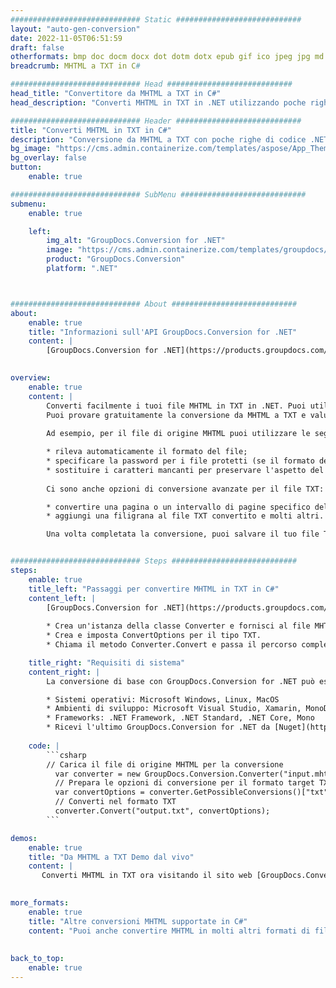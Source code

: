 ```yaml
---
############################# Static ############################
layout: "auto-gen-conversion"
date: 2022-11-05T06:51:59
draft: false
otherformats: bmp doc docm docx dot dotm dotx epub gif ico jpeg jpg md odt ott pdf png psd rtf tex tif tiff txt xps
breadcrumb: MHTML a TXT in C#

############################# Head ############################
head_title: "Convertitore da MHTML a TXT in C#"
head_description: "Converti MHTML in TXT in .NET utilizzando poche righe di codice. Utilizza l'API di conversione dei documenti di GroupDocs per convertire oltre 160 formati di file."

############################# Header ############################
title: "Converti MHTML in TXT in C#"
description: "Conversione da MHTML a TXT con poche righe di codice .NET"
bg_image: "https://cms.admin.containerize.com/templates/aspose/App_Themes/V3/images/bg/header1.png"
bg_overlay: false
button:
    enable: true

############################# SubMenu ############################
submenu:
    enable: true

    left:
        img_alt: "GroupDocs.Conversion for .NET"
        image: "https://cms.admin.containerize.com/templates/groupdocs/images/product-logos/90x90-noborder/groupdocs-conversion-net.png"
        product: "GroupDocs.Conversion"
        platform: ".NET"



############################# About ############################
about:
    enable: true
    title: "Informazioni sull'API GroupDocs.Conversion for .NET"
    content: |
        [GroupDocs.Conversion for .NET](https://products.groupdocs.com/conversion/net/) può essere utilizzato per convertire Microsoft Word, Excel, PowerPoint, PDF, Visio e altri formati. GroupDocs.Conversion è un'API standalone adatta per sistemi interni e back-end in cui sono richieste prestazioni elevate. Non dipende da alcun software come Microsoft o Open Office.
    

overview:
    enable: true
    content: |
        Converti facilmente i tuoi file MHTML in TXT in .NET. Puoi utilizzare solo un paio di righe di codice C# in qualsiasi piattaforma a tua scelta come: Windows, Linux, macOS.
        Puoi provare gratuitamente la conversione da MHTML a TXT e valutare la qualità dei risultati della conversione. Insieme a semplici scenari di conversione di file, puoi provare opzioni più avanzate per caricare il file di origine MHTML e per salvare il risultato di output TXT. 
        
        Ad esempio, per il file di origine MHTML puoi utilizzare le seguenti opzioni di caricamento:

        * rileva automaticamente il formato del file;
        * specificare la password per i file protetti (se il formato del file lo supporta);
        * sostituire i caratteri mancanti per preservare l'aspetto del documento.
        
        Ci sono anche opzioni di conversione avanzate per il file TXT:

        * convertire una pagina o un intervallo di pagine specifico del documento;
        * aggiungi una filigrana al file TXT convertito e molti altri.

        Una volta completata la conversione, puoi salvare il tuo file TXT nel percorso del file locale o in qualsiasi archivio di terze parti come FTP, Amazon S3, Google Drive, Dropbox ecc. Nota: per convertire MHTML in {{ TO}} non è necessario alcun software aggiuntivo installato, come MS Office, Open Office, Adobe Acrobat Reader ecc.


############################# Steps ############################
steps:
    enable: true
    title_left: "Passaggi per convertire MHTML in TXT in C#"
    content_left: |
        [GroupDocs.Conversion for .NET](https://products.groupdocs.com/conversion/net/) consente agli sviluppatori di convertire facilmente un file MHTML in TXT con poche righe di codice.
        
        * Crea un'istanza della classe Converter e fornisci al file MHTML il percorso completo
        * Crea e imposta ConvertOptions per il tipo TXT.
        * Chiama il metodo Converter.Convert e passa il percorso completo e il formato (TXT) come parametro

    title_right: "Requisiti di sistema"
    content_right: |
        La conversione di base con GroupDocs.Conversion for .NET può essere eseguita in pochi semplici passaggi. Le nostre API sono supportate su tutte le principali piattaforme e sistemi operativi. Prima di eseguire il codice seguente, assicurati di avere i seguenti prerequisiti installati sul tuo sistema.

        * Sistemi operativi: Microsoft Windows, Linux, MacOS
        * Ambienti di sviluppo: Microsoft Visual Studio, Xamarin, MonoDevelop
        * Frameworks: .NET Framework, .NET Standard, .NET Core, Mono
        * Ricevi l'ultimo GroupDocs.Conversion for .NET da [Nuget](https://www.nuget.org/packages/groupdocs.conversion)
         
    code: |
        ```csharp    
        // Carica il file di origine MHTML per la conversione
          var converter = new GroupDocs.Conversion.Converter("input.mhtml");
          // Prepara le opzioni di conversione per il formato target TXT
          var convertOptions = converter.GetPossibleConversions()["txt"].ConvertOptions;
          // Converti nel formato TXT
          converter.Convert("output.txt", convertOptions);
        ```

demos:
    enable: true
    title: "Da MHTML a TXT Demo dal vivo"
    content: |
       Converti MHTML in TXT ora visitando il sito web [GroupDocs.Conversion App](https://products.groupdocs.app/conversion/family). La demo online presenta i seguenti vantaggi
          

more_formats:
    enable: true
    title: "Altre conversioni MHTML supportate in C#"
    content: "Puoi anche convertire MHTML in molti altri formati di file. Si prega di consultare l'elenco di seguito."
       
       
back_to_top:
    enable: true
---
```


